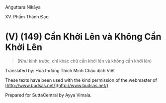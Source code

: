  

Aṅguttara Nikāya

XV. Phẩm Thánh Ðạo

# (V) (149) Cần Khởi Lên và Không Cần Khởi Lên

> (Như kinh trước, chỉ khác chữ cần khởi lên và không cần khởi lên)

Translated by: Hòa thượng Thích Minh Châu dịch Việt

These texts have been used with the kind permission of the webmaster of [http://www.budsas.net/](http://www.budsas.net/)

Prepared for SuttaCentral by Ayya Vimala.